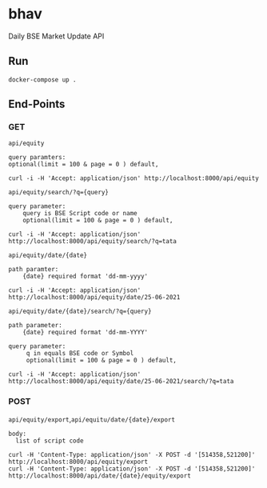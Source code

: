 # bhav

Daily BSE Market Update API 

## Run 
    docker-compose up .
 
## End-Points
### GET
  
 

`api/equity`

    query paramters: 
    optional(limit = 100 & page = 0 ) default,
    
    curl -i -H 'Accept: application/json' http://localhost:8000/api/equity
     
`api/equity/search/?q={query}`

    query parameter:
        query is BSE Script code or name
        optional(limit = 100 & page = 0 ) default,

    curl -i -H 'Accept: application/json' http://localhost:8000/api/equity/search/?q=tata
    

`api/equity/date/{date}`
    
    path paramter:
        {date} required format 'dd-mm-yyyy'
      
    curl -i -H 'Accept: application/json' http://localhost:8000/api/equity/date/25-06-2021
    
`api/equity/date/{date}/search/?q={query}`
    
    path parameter:
        {date} required format 'dd-mm-YYYY'
      
    query parameter: 
         q in equals BSE code or Symbol
         optional(limit = 100 & page = 0 ) default,
      
    curl -i -H 'Accept: application/json' http://localhost:8000/api/equity/date/25-06-2021/search/?q=tata

### POST

`api/equity/export`,`api/equitu/date/{date}/export`
    
    body:
      list of script code
    
    curl -H 'Content-Type: application/json' -X POST -d '[514358,521200]'  http://localhost:8000/api/equity/export
    curl -H 'Content-Type: application/json' -X POST -d '[514358,521200]'  http://localhost:8000/api/date/{date}/equity/export

  
   

